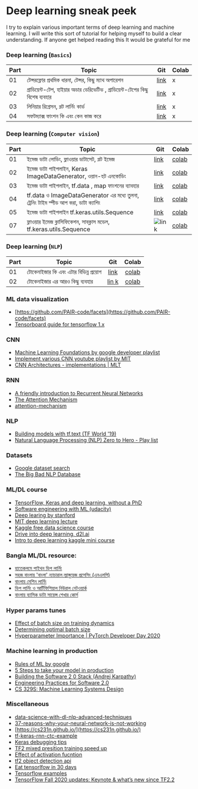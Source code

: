 # Deep learning sneak peek
I try to explain various important terms of deep learning and machine learning. 
I will write this sort of tutorial for helping myself to build a clear understanding. 
If anyone get helped reading this It would be grateful for me

### Deep learning (`Basics`)
|Part|                             Topic                            | Git |  Colab |
|--- |--------------------------------------------------------------|---- |--------|
|01| টেন্সরফ্লোর প্রথমিক ধারনা, টেন্সর, কিছু ম্যাথ অপারেশন  | [link](./basics/dl_basics_part_1.ipynb) | x |
|02| গ্রাডিয়েন্ট-টেপ, হাইয়ার অডার ডেরিভেটিভ , গ্রাডিয়েন্ট-টেপের কিছু বিশেষ ব্যবহার | [link](./basics/dl_basics_part_2.ipynb) | x |
|03| লিনিয়ার রিগ্রেসন, প্লট লার্নিং কার্ভ | [link](./basics/dl_basics_part_3.ipynb) | x |
|04| সফটম্যাক্স ফাংশন কি এবং কেন কাজ করে | [link](./basics/dl_basics_part_4.ipynb) | x |

### Deep learning (`Computer vision`)
|Part|                             Topic                            | Git |  Colab |
|--- |--------------------------------------------------------------|---- |--------|
|01| ইমেজ ডাটা লোডিং, ফ্লাওয়ার ডাটাসেট, প্লট ইমেজ | [link](./vision/dl_computer_vision_part_1.ipynb) | [colab](https://bit.ly/2WEzPUe)|
|02| ইমেজ ডাটা পাইপলাইন, Keras ImageDataGenerator, ওয়ান-হট এনকোডিং | [link](./vision/dl_computer_vision_part_2.ipynb)|[colab](https://bit.ly/2ygaeHO)|
|03| ইমেজ ডাটা পাইপলাইন, tf.data , map ফাংশনের ব্যাবহার | [link](./vision/dl_computer_vision_part_3.ipynb) | [colab](https://bit.ly/2AF3zYy) | 
|04| tf.data ও ImageDataGenerator এর মধ্যে তুলনা, ট্রেনিং টাইম স্পীড আপ করা, ডাটা ক্যাশিং | [link](./vision/dl_computer_vision_part_4.ipynb)|[colab](https://bit.ly/2ZqZzW3)
|05| ইমেজ ডাটা পাইপলাইন tf.keras.utils.Sequence | [link](./vision/dl_computer_vision_part_5.ipynb) | [colab](https://colab.research.google.com/drive/12ACmzAawasOq_lEJU23s0DatOe8Qx9W2?usp=sharing)|
|07| ফ্লাওয়ার ইমেজ ক্লাসিফিকেশন, সাবক্লাস মডেল, tf.keras.utils.Sequence | ![link](./vision/dl_computer_vision_part_6.ipynb)|[colab](https://colab.research.google.com/drive/11f0B03QGshbNCiUhmrlYggxoqfx1qkfk?usp=sharing)|

### Deep learning (`NLP`)
|Part|                             Topic                            |Git   |Colab    |
|--- |--------------------------------------------------------------|:----:|:--------:|
|01|টোকেনাইজার কি এবং এটার বিভিন্ন প্রয়োগ | [link](./nlp/drive_into_tokenizer_part_1.ipynb) | [colab](https://bit.ly/31bh51g) |
|02|টোকেনাইজার এর আরও কিছু ব্যবহার | [lin k](./nlp/drive_into_tokenizer_part_2.ipynb) | [colab](https://bit.ly/3exnsjn) |

### ML data visualization
- [https://github.com/PAIR-code/facets](https://github.com/PAIR-code/facets)
- [Tensorboard guide for tensorflow 1.x](https://medium.com/analytics-vidhya/basics-of-using-tensorboard-in-tensorflow-1-2-b715b068ac5a)

### CNN
- [Machine Learning Foundations by google developer playlist](https://www.youtube.com/playlist?list=PLOU2XLYxmsII9mzQ-Xxug4l2o04JBrkLV)
- [Implement various CNN youtube playlist by MIT](https://t.co/RIbME80e06?amp=1)
- [CNN Architectures - implementations | MLT](https://github.com/Machine-Learning-Tokyo/CNN-Architectures/tree/master/Implementations)

### RNN
- [A friendly introduction to Recurrent Neural Networks](https://youtu.be/UNmqTiOnRfg)
- [The Attention Mechanism](https://github.com/spro/practical-pytorch/blob/master/seq2seq-translation/seq2seq-translation.ipynb)
- [attention-mechanism](https://blog.floydhub.com/attention-mechanism/)

### NLP
- [Building models with tf.text (TF World '19)](https://youtu.be/iu_OSAg5slY)
- [Natural Language Processing (NLP) Zero to Hero - Play list](https://goo.gle/nlp-z2h)

### Datasets
- [Google dataset search](https://datasetsearch.research.google.com/)
- [The Big Bad NLP Database](https://datasets.quantumstat.com/)

### ML/DL course
- [TensorFlow, Keras and deep learning, without a PhD](https://codelabs.developers.google.com/codelabs/cloud-tensorflow-mnist/#0)
- [Software engineering with ML (udacity)](https://www.udacity.com/course/aws-machine-learning-foundations--ud090)
- [Deep learing by stanford](https://stanford.edu/~shervine/teaching/cs-230/)
- [MIT deep learning lecture](http://introtodeeplearning.com/)
- [Kaggle free data science course](https://www.kaggle.com/learn/overview)
- [Drive into deep learning, d2l.ai](http://d2l.ai/index.html)
- [Intro to deep learning kaggle mini course](https://www.kaggle.com/learn/intro-to-deep-learning)

### Bangla ML/DL resource:
- [হাতেকলমে পাইথন ডিপ লার্নিং](https://github.com/raqueeb)
- [সহজ বাংলায় 'বাংলা' ন্যাচারাল ল্যাঙ্গুয়েজ প্রসেসিং (এনএলপি)](https://github.com/raqueeb/nlp_bangla)
- [বাংলায় মেশিন লার্নিং](https://ml.howtocode.com.bd/)
- [ডিপ লার্নিং ও আর্টিফিশিয়াল নিউরাল নেটওয়ার্ক](https://dl.howtocode.com.bd/)
- [বাংলায় ব্যাসিক ডাটা সায়েন্স শেখার কোর্স](https://ds.howtocode.com.bd/)

### Hyper params tunes
- [Effect of batch size on training dynamics](https://medium.com/mini-distill/effect-of-batch-size-on-training-dynamics-21c14f7a716e)
- [Determining optimal batch size](https://towardsdatascience.com/how-to-break-gpu-memory-boundaries-even-with-large-batch-sizes-7a9c27a400ce)
- [Hyperparameter Importance | PyTorch Developer Day 2020](https://www.youtube.com/watch?v=jaPVoObpdO0&t=11515s)

### Machine learning in production
- [Rules of ML by google](https://developers.google.com/machine-learning/guides/rules-of-ml)
- [5 Steps to take your model in production](https://towardsdatascience.com/take-your-machine-learning-models-to-production-with-these-5-simple-steps-35aa55e3a43c)
- [Building the Software 2 0 Stack (Andrej Karpathy)](https://www.youtube.com/watch?v=y57wwucbXR8&t=83s)
- [Engineering Practices for Software 2.0](https://www.youtube.com/watch?v=KJAnSyB6mME)
- [CS 329S: Machine Learning Systems Design](https://stanford-cs329s.github.io/syllabus.html)

### Miscellaneous
- [data-science-with-dl-nlp-advanced-techniques](https://www.kaggle.com/vbmokin/data-science-with-dl-nlp-advanced-techniques)
- [37-reasons-why-your-neural-network-is-not-working](https://blog.slavv.com/37-reasons-why-your-neural-network-is-not-working-4020854bd607)
- [https://cs231n.github.io/](https://cs231n.github.io/)
- [tf-keras-rnn-ctc-example](https://chadrick-kwag.net/tf-keras-rnn-ctc-example/)
- [Keras debugging tips](https://keras.io/examples/keras_recipes/debugging_tips/)
- [TF2 mixed presition training speed up](https://github.com/sayakpaul/Mixed-Precision-Training-in-tf.keras-2.0/tree/master/With_Policy)
- [Effect of activation fucntion](https://www.youtube.com/watch?v=s-V7gKrsels)
- [tf2 object detection api](https://github.com/tensorflow/models/blob/master/research/object_detection/g3doc/tf2_detection_zoo.md)
- [Eat tensorlfow in 30 days](https://github.com/lyhue1991/eat_tensorflow2_in_30_days)
- [Tensorflow examples](https://github.com/aymericdamien/TensorFlow-Examples)
- [TensorFlow Fall 2020 updates: Keynote & what’s new since TF2.2](https://www.youtube.com/watch?v=bUCciKeVx60&t=1395s)

